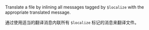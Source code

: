 Translate a file by inlining all messages tagged by `$localize` with the appropriate translated
message.

通过使用适当的翻译消息内联所有 `$localize` 标记的消息来翻译文件。